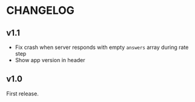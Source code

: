 # CHANGELOG
## v1.1
- Fix crash when server responds with empty `answers` array during rate step
- Show app version in header
## v1.0
First release.